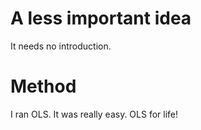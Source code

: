 # A less important idea

It needs no introduction.

# Method

I ran OLS. It was really easy. OLS for life!